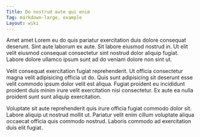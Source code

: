 ```yaml
---
Title: Do nostrud aute qui enim
Tag: markdown-large, example
Layout: wiki
---
```

Amet amet Lorem eu do quis pariatur exercitation duis dolore consequat deserunt. Sint aute laborum ex aute. Sit labore eiusmod nostrud in. Ut elit velit eiusmod consequat consectetur sint nostrud dolor aliquip fugiat. Labore dolore ullamco ipsum sunt ad do veniam dolore non sint ut.

Velit consequat exercitation fugiat reprehenderit. Ut officia consectetur magna velit adipisicing officia ut do. Quis sunt adipisicing sit deserunt esse velit commodo ipsum dolor velit est aliqua. Fugiat proident eu incididunt proident duis minim irure velit exercitation nisi consectetur. Ex aute ea nulla proident sunt sunt aliquip exercitation.

Voluptate sit aute reprehenderit quis irure officia fugiat commodo dolor sit. Labore aliquip ut nostrud mollit ut. Pariatur velit enim cillum voluptate aliqua occaecat officia quis commodo nostrud. Laboris commodo ad exercitation duis elit fugiat.